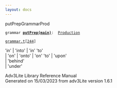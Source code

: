 ```yaml
---
layout: docs
---
```

<span class="title">putPrep</span><span class="type">GrammarProd</span>

`grammar `**[`putPrep(main)`](../object/putPrep(main).html)**` :   `[`Production`](../object/Production.html)

[`grammar.t`](../file/grammar.t.html)`[`[`244`](../source/grammar.t.html#244)`]`



'in' \| 'into' \| 'in' 'to'  
\| 'on' \| 'onto' \| 'on' 'to' \| 'upon'  
\| 'behind'  
\| 'under'  





Adv3Lite Library Reference Manual  
Generated on 15/03/2023 from adv3Lite version 1.6.1


